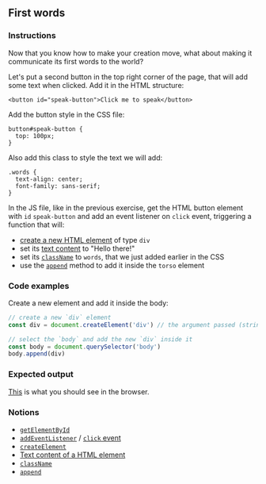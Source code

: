 ## First words

### Instructions

Now that you know how to make your creation move, what about making it communicate its first words to the world?

Let's put a second button in the top right corner of the page, that will add some text when clicked.
Add it in the HTML structure:

```
<button id="speak-button">Click me to speak</button>
```

Add the button style in the CSS file:

```
button#speak-button {
  top: 100px;
}
```

Also add this class to style the text we will add:

```
.words {
  text-align: center;
  font-family: sans-serif;
}
```

In the JS file, like in the previous exercise, get the HTML button element with `id` `speak-button` and add an event listener on `click` event, triggering a function that will:

- [create a new HTML element](https://developer.mozilla.org/en-US/docs/Web/API/Document/createElement) of type `div`
- set its [text content](https://developer.mozilla.org/en-US/docs/Web/API/Node/textContent) to "Hello there!"
- set its [`className`](https://developer.mozilla.org/en-US/docs/Web/API/Element/className) to `words`, that we just added earlier in the CSS
- use the [`append`](https://developer.mozilla.org/en-US/docs/Web/API/ParentNode/append) method to add it inside the `torso` element

### Code examples

Create a new element and add it inside the body:

```js
// create a new `div` element
const div = document.createElement('div') // the argument passed (string) is the html tag

// select the `body` and add the new `div` inside it
const body = document.querySelector('body')
body.append(div)
```

### Expected output

[This](https://youtu.be/Eq9liRCc-zA) is what you should see in the browser.

### Notions

- [`getElementById`](https://developer.mozilla.org/en-US/docs/Web/API/Document/getElementById)
- [`addEventListener`](https://developer.mozilla.org/en-US/docs/Web/API/EventTarget/addEventListener) / [`click` event](https://developer.mozilla.org/en-US/docs/Web/API/Element/click_event#javascript)
- [`createElement`](https://developer.mozilla.org/en-US/docs/Web/API/Document/createElement)
- [Text content of a HTML element](https://developer.mozilla.org/en-US/docs/Web/API/Node/textContent)
- [`className`](https://developer.mozilla.org/en-US/docs/Web/API/Element/className)
- [`append`](https://developer.mozilla.org/en-US/docs/Web/API/ParentNode/append)
